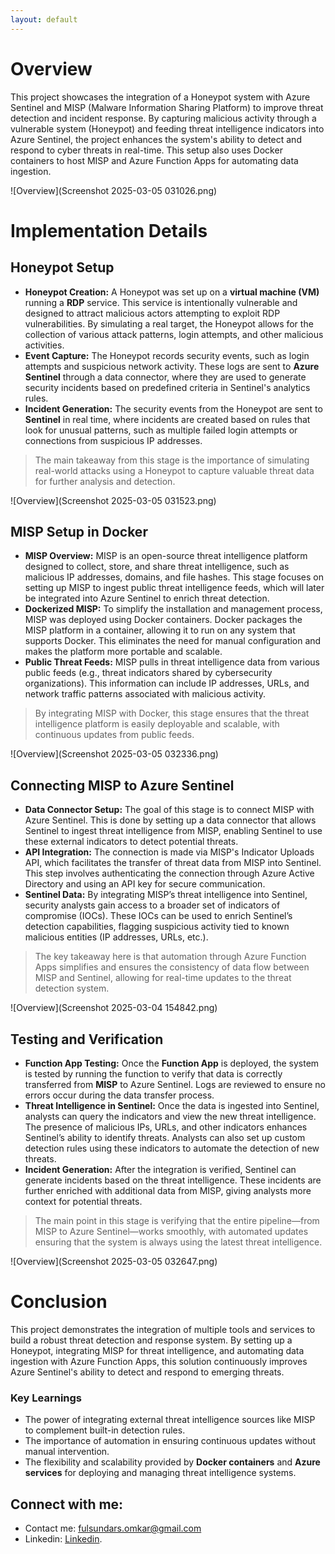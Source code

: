 ```yaml
---
layout: default
---
```


# **Overview**

This project showcases the integration of a Honeypot system with Azure Sentinel and MISP (Malware Information Sharing Platform) to improve threat detection and incident response. By capturing malicious activity through a vulnerable system (Honeypot) and feeding threat intelligence indicators into Azure Sentinel, the project enhances the system's ability to detect and respond to cyber threats in real-time. This setup also uses Docker containers to host MISP and Azure Function Apps for automating data ingestion.

![Overview](Screenshot 2025-03-05 031026.png)

# Implementation Details

## Honeypot Setup
*   **Honeypot Creation:** A Honeypot was set up on a **virtual machine (VM)** running a **RDP** service. This service is intentionally vulnerable and designed to attract malicious actors attempting to exploit RDP vulnerabilities. By simulating a real target, the Honeypot allows for the collection of various attack patterns, login attempts, and other malicious activities.
*   **Event Capture:** The Honeypot records security events, such as login attempts and suspicious network activity. These logs are sent to **Azure Sentinel** through a data connector, where they are used to generate security incidents based on predefined criteria in Sentinel's analytics rules.
*   **Incident Generation:** The security events from the Honeypot are sent to **Sentinel** in real time, where incidents are created based on rules that look for unusual patterns, such as multiple failed login attempts or connections from suspicious IP addresses.

> The main takeaway from this stage is the importance of simulating real-world attacks using a Honeypot to capture valuable threat data for further analysis and detection.

![Overview](Screenshot 2025-03-05 031523.png)

## MISP Setup in Docker

*   **MISP Overview:** MISP is an open-source threat intelligence platform designed to collect, store, and share threat intelligence, such as malicious IP addresses, domains, and file hashes. This stage focuses on setting up MISP to ingest public threat intelligence feeds, which will later be integrated into Azure Sentinel to enrich threat detection.
*   **Dockerized MISP:** To simplify the installation and management process, MISP was deployed using Docker containers. Docker packages the MISP platform in a container, allowing it to run on any system that supports Docker. This eliminates the need for manual configuration and makes the platform more portable and scalable.
*   **Public Threat Feeds:** MISP pulls in threat intelligence data from various public feeds (e.g., threat indicators shared by cybersecurity organizations). This information can include IP addresses, URLs, and network traffic patterns associated with malicious activity.

> By integrating MISP with Docker, this stage ensures that the threat intelligence platform is easily deployable and scalable, with continuous updates from public feeds.

![Overview](Screenshot 2025-03-05 032336.png)

## Connecting MISP to Azure Sentinel

*   **Data Connector Setup:** The goal of this stage is to connect MISP with Azure Sentinel. This is done by setting up a data connector that allows Sentinel to ingest threat intelligence from MISP, enabling Sentinel to use these external indicators to detect potential threats.
*   **API Integration:** The connection is made via MISP's Indicator Uploads API, which facilitates the transfer of threat data from MISP into Sentinel. This step involves authenticating the connection through Azure Active Directory and using an API key for secure communication.
*   **Sentinel Data:** By integrating MISP’s threat intelligence into Sentinel, security analysts gain access to a broader set of indicators of compromise (IOCs). These IOCs can be used to enrich Sentinel’s detection capabilities, flagging suspicious activity tied to known malicious entities (IP addresses, URLs, etc.).

> The key takeaway here is that automation through Azure Function Apps simplifies and ensures the consistency of data flow between MISP and Sentinel, allowing for real-time updates to the threat detection system.

![Overview](Screenshot 2025-03-04 154842.png)

## Testing and Verification

*   **Function App Testing:** Once the **Function App** is deployed, the system is tested by running the function to verify that data is correctly transferred from **MISP** to Azure Sentinel. Logs are reviewed to ensure no errors occur during the data transfer process.
*   **Threat Intelligence in Sentinel:** Once the data is ingested into Sentinel, analysts can query the indicators and view the new threat intelligence. The presence of malicious IPs, URLs, and other indicators enhances Sentinel’s ability to identify threats. Analysts can also set up custom detection rules using these indicators to automate the detection of new threats.
*   **Incident Generation:** After the integration is verified, Sentinel can generate incidents based on the threat intelligence. These incidents are further enriched with additional data from MISP, giving analysts more context for potential threats.

> The main point in this stage is verifying that the entire pipeline—from MISP to Azure Sentinel—works smoothly, with automated updates ensuring that the system is always using the latest threat intelligence.

![Overview](Screenshot 2025-03-05 032647.png)

# Conclusion

This project demonstrates the integration of multiple tools and services to build a robust threat detection and response system. By setting up a Honeypot, integrating MISP for threat intelligence, and automating data ingestion with Azure Function Apps, this solution continuously improves Azure Sentinel's ability to detect and respond to emerging threats.

### Key Learnings

*   The power of integrating external threat intelligence sources like MISP to complement built-in detection rules.
*   The importance of automation in ensuring continuous updates without manual intervention.
*   The flexibility and scalability provided by **Docker containers** and **Azure services** for deploying and managing threat intelligence systems.

## Connect with me:

*   Contact me: fulsundars.omkar@gmail.com
*   Linkedin: [Linkedin]((https://www.linkedin.com/in/omkarfulsundar/)).
